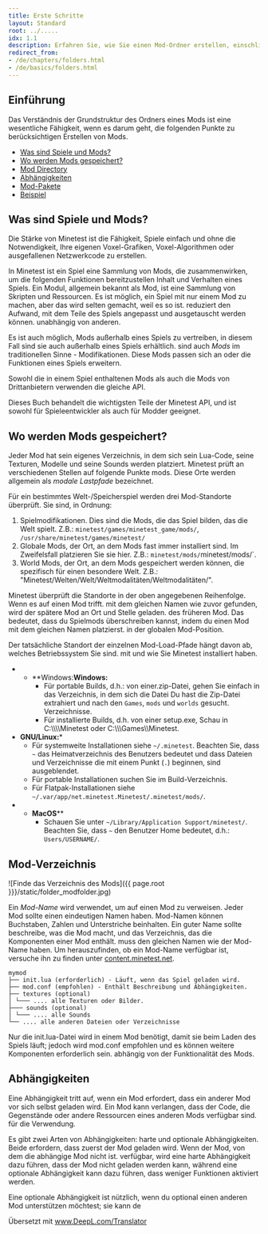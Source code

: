 ```yaml
---
title: Erste Schritte
layout: Standard
root: ../.....
idx: 1.1
description: Erfahren Sie, wie Sie einen Mod-Ordner erstellen, einschließlich init.lua, mod.conf und mehr.
redirect_from:
- /de/chapters/folders.html
- /de/basics/folders.html
---
```


## Einführung

Das Verständnis der Grundstruktur des Ordners eines Mods ist eine wesentliche Fähigkeit, wenn es darum geht, die folgenden Punkte zu berücksichtigen
Erstellen von Mods.

* [Was sind Spiele und Mods?](#what-are-games-and-mods)
* [Wo werden Mods gespeichert?](#where-are-mods-stored)
* [Mod Directory](#mod-directory)
* [Abhängigkeiten](#dependencies)
* [Mod-Pakete](#mod-packs)
* [Beispiel](#example)


## Was sind Spiele und Mods?

Die Stärke von Minetest ist die Fähigkeit, Spiele einfach und ohne die Notwendigkeit,
 Ihre eigenen Voxel-Grafiken, Voxel-Algorithmen oder ausgefallenen Netzwerkcode zu erstellen.

In Minetest ist ein Spiel eine Sammlung von Mods, die zusammenwirken, um die folgenden Funktionen bereitzustellen
Inhalt und Verhalten eines Spiels.
Ein Modul, allgemein bekannt als Mod, ist eine Sammlung von Skripten und Ressourcen.
Es ist möglich, ein Spiel mit nur einem Mod zu machen, aber das wird selten gemacht, weil es so ist.
reduziert den Aufwand, mit dem Teile des Spiels angepasst und ausgetauscht werden können.
unabhängig von anderen.

Es ist auch möglich, Mods außerhalb eines Spiels zu vertreiben, in diesem Fall sind sie auch außerhalb eines Spiels erhältlich.
sind auch *Mods* im traditionellen Sinne - Modifikationen. Diese Mods passen sich an
oder die Funktionen eines Spiels erweitern.

Sowohl die in einem Spiel enthaltenen Mods als auch die Mods von Drittanbietern verwenden die gleiche API.

Dieses Buch behandelt die wichtigsten Teile der Minetest API,
und ist sowohl für Spieleentwickler als auch für Modder geeignet.


## Wo werden Mods gespeichert?

<a name="mod-locations"></a>

Jeder Mod hat sein eigenes Verzeichnis, in dem sich sein Lua-Code, seine Texturen, Modelle und seine
Sounds werden platziert. Minetest prüft an verschiedenen Stellen auf folgende Punkte
mods. Diese Orte werden allgemein als *modale Lastpfade* bezeichnet.

Für ein bestimmtes Welt-/Speicherspiel werden drei Mod-Standorte überprüft.
Sie sind, in Ordnung:

1. Spielmodifikationen. Dies sind die Mods, die das Spiel bilden, das die Welt spielt.
   Z.B.: `minetest/games/minetest_game/mods/`, `/usr/share/minetest/games/minetest/`
2. Globale Mods, der Ort, an dem Mods fast immer installiert sind.
   Im Zweifelsfall platzieren Sie sie hier.
   Z.B.: `minetest/mods/`minetest/mods/`.
3. World Mods, der Ort, an dem Mods gespeichert werden können, die spezifisch für einen
   besondere Welt.
   Z.B.: "Minetest/Welten/Welt/Weltmodalitäten/Weltmodalitäten/".

Minetest überprüft die Standorte in der oben angegebenen Reihenfolge. Wenn es auf einen Mod trifft.
mit dem gleichen Namen wie zuvor gefunden, wird der spätere Mod an Ort und Stelle geladen.
des früheren Mod.
Das bedeutet, dass du Spielmods überschreiben kannst, indem du einen Mod mit dem gleichen Namen platzierst.
in der globalen Mod-Position.

Der tatsächliche Standort der einzelnen Mod-Load-Pfade hängt davon ab, welches Betriebssystem Sie sind.
mit und wie Sie Minetest installiert haben.

* * **Windows:**Windows:**
    * Für portable Builds, d.h.: von einer.zip-Datei, gehen Sie einfach in das Verzeichnis, in dem sich die Datei
      Du hast die Zip-Datei extrahiert und nach den `Games`, `mods` und `worlds` gesucht.
      Verzeichnisse.
    * Für installierte Builds, d.h. von einer setup.exe,
      Schau in C:\\\\\\\Minetest oder C:\\\\\\Games\\\Minetest.
* **GNU/Linux:***
    * Für systemweite Installationen siehe `~/.minetest`.
      Beachten Sie, dass `~` das Heimatverzeichnis des Benutzers bedeutet und dass Dateien und Verzeichnisse
      die mit einem Punkt (`.`) beginnen, sind ausgeblendet.
    * Für portable Installationen suchen Sie im Build-Verzeichnis.
    * Für Flatpak-Installationen siehe `~/.var/app/net.minetest.Minetest/.minetest/mods/`.
* * **MacOS****
    * Schauen Sie unter `~/Library/Application Support/minetest/`.
      Beachten Sie, dass `~` den Benutzer Home bedeutet, d.h.: `Users/USERNAME/`.

## Mod-Verzeichnis

![Finde das Verzeichnis des Mods]({{ page.root }}}/static/folder_modfolder.jpg)

Ein *Mod-Name* wird verwendet, um auf einen Mod zu verweisen. Jeder Mod sollte einen eindeutigen Namen haben.
Mod-Namen können Buchstaben, Zahlen und Unterstriche beinhalten. Ein guter Name sollte
beschreibe, was die Mod macht, und das Verzeichnis, das die Komponenten einer Mod enthält.
muss den gleichen Namen wie der Mod-Name haben.
Um herauszufinden, ob ein Mod-Name verfügbar ist, versuche ihn zu finden unter
[content.minetest.net](https://content.minetest.net).

    mymod
    ├── init.lua (erforderlich) - Läuft, wenn das Spiel geladen wird.
    ├── mod.conf (empfohlen) - Enthält Beschreibung und Abhängigkeiten.
    ├── textures (optional)
    │ └─── .... alle Texturen oder Bilder.
    ├─── sounds (optional)
    │ └─── .... alle Sounds
    └── .... alle anderen Dateien oder Verzeichnisse

Nur die init.lua-Datei wird in einem Mod benötigt, damit sie beim Laden des Spiels läuft;
jedoch wird mod.conf empfohlen und es können weitere Komponenten erforderlich sein.
abhängig von der Funktionalität des Mods.


## Abhängigkeiten

Eine Abhängigkeit tritt auf, wenn ein Mod erfordert, dass ein anderer Mod vor sich selbst geladen wird.
Ein Mod kann verlangen, dass der Code, die Gegenstände oder andere Ressourcen eines anderen Mods verfügbar sind.
für die Verwendung.

Es gibt zwei Arten von Abhängigkeiten: harte und optionale Abhängigkeiten.
Beide erfordern, dass zuerst der Mod geladen wird. Wenn der Mod, von dem die abhängige Mod nicht ist.
verfügbar, wird eine harte Abhängigkeit dazu führen, dass der Mod nicht geladen werden kann, während eine optionale
Abhängigkeit kann dazu führen, dass weniger Funktionen aktiviert werden.

Eine optionale Abhängigkeit ist nützlich, wenn du optional einen anderen Mod unterstützen möchtest; sie kann
de

Übersetzt mit www.DeepL.com/Translator